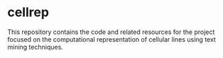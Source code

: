 # cellrep
This repository contains the code and related resources for the project focused on the computational representation of cellular lines using text mining techniques.
